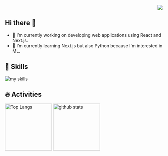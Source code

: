 <div align="right">
  <img src="https://komarev.com/ghpvc/?username=arccosh2" />
</div>

## Hi there 👋
- 🔭 I’m currently working on developing web applications using React and Next.js.
- 🌱 I’m currently learning Next.js but also Python because I'm interested in ML.

## 🌱 Skills
<img alt="my skills" src="https://skillicons.dev/icons?theme=dark&perline=7&i=html,css,js,ts,react,next,astro,ruby,figma" />

## 🔥 Activities
<div align="left" display="flex"> 
  <img alt="Top Langs" height="150px" src="https://github-readme-stats.vercel.app/api?username=arccosh2&theme=dracula&layout=compact" />
  <img alt="github stats" height="150px" src="https://github-readme-stats.vercel.app/api/top-langs/?username=arccosh2&theme=dracula&layout=compact" />
</div>
